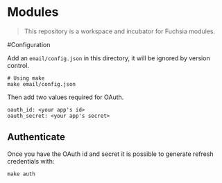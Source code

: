 Modules
=======

> This repository is a workspace and incubator for Fuchsia modules.

#Configuration

Add an `email/config.json` in this directory, it will be ignored by version control.

    # Using make
    make email/config.json

Then add two values required for OAuth.

    oauth_id: <your app's id>
    oauth_secret: <your app's secret>

## Authenticate

Once you have the OAuth id and secret it is possible to generate refresh
credentials with:

    make auth
